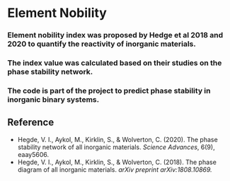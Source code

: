 # Element Nobility
### Element nobility index was proposed by Hedge et al 2018 and 2020 to quantify the reactivity of inorganic materials.   
### The index value was calculated based on their studies on the phase stability network.
### The code is part of the project to predict phase stability in inorganic binary systems.

## Reference
- Hegde, V. I., Aykol, M., Kirklin, S., & Wolverton, C. (2020). The phase stability network of all inorganic materials. <em>Science Advances</em>, 6(9), eaay5606.
- Hegde, V. I., Aykol, M., Kirklin, S., & Wolverton, C. (2018). The phase diagram of all inorganic materials. <em>arXiv preprint arXiv:1808.10869.</em>
